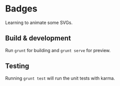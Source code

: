 # Badges

Learning to animate some SVGs. 

## Build & development

Run `grunt` for building and `grunt serve` for preview.

## Testing

Running `grunt test` will run the unit tests with karma.
